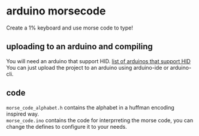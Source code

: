 # arduino morsecode
Create a 1% keyboard and use morse code to type!
## uploading to an arduino and compiling
You will need an arduino that support HID. [list of arduinos that support HID](https://www.arduino.cc/reference/en/language/functions/usb/keyboard/) \
You can just upload the project to an arduino using arduino-ide or arduino-cli.
## code
`morse_code_alphabet.h` contains the alphabet in a huffman encoding inspired way. \
`morse_code.ino` contains the code for interprreting the morse code, you can change the defines to configure it to your needs.
